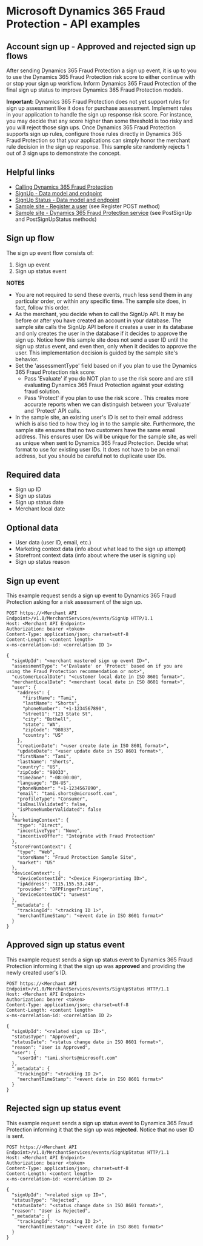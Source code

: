 # Microsoft Dynamics 365 Fraud Protection - API examples
## Account sign up - Approved and rejected sign up flows

After sending Dynamics 365 Fraud Protection a sign up event, it is up to you to use the Dynamics 365 Fraud Protection risk score to either continue with or stop your sign up workflow. Inform Dynamics 365 Fraud Protection of the final sign up status to improve Dynamics 365 Fraud Protection models.

**Important:** Dynamics 365 Fraud Protection does not yet support rules for sign up assessment like it does for purchase assessment. Implement rules in your application to handle the sign up response risk score. For instance, you may decide that any score higher than some threshold is too risky and you will reject those sign ups. Once Dynamics 365 Fraud Protection supports sign up rules, configure those rules directly in Dynamics 365 Fraud Protection so that your applications can simply honor the merchant rule decision in the sign up response. This sample site randomly rejects 1 out of 3 sign ups to demonstrate the concept.

## Helpful links
- [Calling Dynamics 365 Fraud Protection](./Authenticate&#32;and&#32;call&#32;Fraud&#32;Protection.md)
- [SignUp - Data model and endpoint](https://apidocs.microsoft.com/services/dynamics365fraudprotection#/Events/v1.0/V1.0MerchantservicesEventsSignUpPost)
- [SignUp Status - Data model and endpoint](https://apidocs.microsoft.com/services/dynamics365fraudprotection#/Events/v1.0/V1.0MerchantservicesEventsSignUpStatusPost)
- [Sample site - Register a user](../src/Web/Controllers/AccountController.cs) (see Register POST method)
- [Sample site - Dynamics 365 Fraud Protection service](../src/Infrastructure/Services/FraudProtectionService.cs) (see PostSignUp and PostSignUpStatus methods)

## Sign up flow
The sign up event flow consists of:
1. Sign up event
1. Sign up status event

**NOTES**
- You are not required to send these events, much less send them in any particular order, or within any specific time. The sample site does, in fact, follow this order. 
- As the merchant, you decide when to call the SignUp API. It may be before or after you have created an account in your database. The sample site calls the SignUp API before it creates a user in its database and only creates the user in the database if it decides to approve the sign up. Notice how this sample site does not send a user ID until the sign up status event, and even then, only when it decides to approve the user. This implementation decision is guided by the sample site's behavior.
- Set the 'assessmentType' field based on if you plan to use the Dynamics 365 Fraud Protection risk score:
  - Pass 'Evaluate' if you do NOT plan to use the risk score and are still evaluating Dynamics 365 Fraud Protection against your existing fraud solution.
  - Pass 'Protect' if you plan to use the risk score . This creates more accurate reports when we can distinguish between your 'Evaluate' and 'Protect' API calls.
- In the sample site, an existing user's ID is set to their email address which is also tied to how they log in to the sample site. Furthermore, the sample site ensures that no two customers have the same email address. This ensures user IDs will be unique for the sample site, as well as unique when sent to Dynamics 365 Fraud Protection. Decide what format to use for existing user IDs. It does not have to be an email address, but you should be careful not to duplicate user IDs.

## Required data
- Sign up ID
- Sign up status
- Sign up status date
- Merchant local date

## Optional data
- User data (user ID, email, etc.)
- Marketing context data (info about what lead to the sign up attempt)
- Storefront context data (info about where the user is signing up)
- Sign up status reason

## Sign up event
This example request sends a sign up event to Dynamics 365 Fraud Protection asking for a risk assessment of the sign up.
```http
POST https://<Merchant API Endpoint>/v1.0/MerchantServices/events/SignUp HTTP/1.1
Host: <Merchant API Endpoint>
Authorization: bearer <token>
Content-Type: application/json; charset=utf-8
Content-Length: <content length>
x-ms-correlation-id: <correlation ID 1>

{
  "signUpId": "<merchant mastered sign up event ID>",
  "assessmentType": "<'Evaluate' or 'Protect' based on if you are using the Fraud Protection recommendation or not>",
  "customerLocalDate": "<customer local date in ISO 8601 format>",
  "merchantLocalDate": "<merchant local date in ISO 8601 format>",
  "user": {
    "address": {
      "firstName": "Tami",
      "lastName": "Shorts",
      "phoneNumber": "+1-1234567890",
      "street1": "123 State St",
      "city": "Bothell",
      "state": "WA",
      "zipCode": "98033",
      "country": "US"
    },
    "creationDate": "<user create date in ISO 8601 format>",
    "updateDate": "<user update date in ISO 8601 format>",
    "firstName": "Tami",
    "lastName": "Shorts",
    "country": "US",
    "zipCode": "98033",
    "timeZone": "-08:00:00",
    "language": "EN-US",
    "phoneNumber": "+1-1234567890",
    "email": "tami.shorts@microsoft.com",
    "profileType": "Consumer",
    "isEmailValidated": false,
    "isPhoneNumberValidated": false
  },
  "marketingContext": {
    "type": "Direct",
    "incentiveType": "None",
    "incentiveOffer": "Integrate with Fraud Protection"
  },
  "storeFrontContext": {
    "type": "Web",
    "storeName": "Fraud Protection Sample Site",
    "market": "US"
  },
  "deviceContext": {
    "deviceContextId": "<Device Fingerprinting ID>",
    "ipAddress": "115.155.53.248",
    "provider": "DFPFingerPrinting",
    "deviceContextDC": "uswest"
  },
  "_metadata": {
    "trackingId": "<tracking ID 1>",
    "merchantTimeStamp": "<event date in ISO 8601 format>"
  }
}
```

## Approved sign up status event
This example request sends a sign up status event to Dynamics 365 Fraud Protection informing it that the sign up was **approved** and providing the newly created user's ID.
```http
POST https://<Merchant API Endpoint>/v1.0/MerchantServices/events/SignUpStatus HTTP/1.1
Host: <Merchant API Endpoint>
Authorization: bearer <token>
Content-Type: application/json; charset=utf-8
Content-Length: <content length>
x-ms-correlation-id: <correlation ID 2>

{
  "signUpId": "<related sign up ID>",
  "statusType": "Approved",
  "statusDate": "<status change date in ISO 8601 format>",
  "reason": "User is Approved",
  "user": {
    "userId": "tami.shorts@microsoft.com"
  },
  "_metadata": {
    "trackingId": "<tracking ID 2>",
    "merchantTimeStamp": "<event date in ISO 8601 format>"
  }
}
```

## Rejected sign up status event
This example request sends a sign up status event to Dynamics 365 Fraud Protection informing it that the sign up was **rejected**. Notice that no user ID is sent.
```http
POST https://<Merchant API Endpoint>/v1.0/MerchantServices/events/SignUpStatus HTTP/1.1
Host: <Merchant API Endpoint>
Authorization: bearer <token>
Content-Type: application/json; charset=utf-8
Content-Length: <content length>
x-ms-correlation-id: <correlation ID 2>

{
  "signUpId": "<related sign up ID>",
  "statusType": "Rejected",
  "statusDate": "<status change date in ISO 8601 format>",
  "reason": "User is Rejected",
  "_metadata": {
    "trackingId": "<tracking ID 2>",
    "merchantTimeStamp": "<event date in ISO 8601 format>"
  }
}
```
